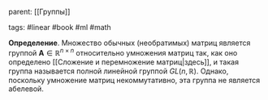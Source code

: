 parent: [[Группы]]

tags: #linear #book #ml #math 

**Определение**. Множество обычных (необратимых) матриц является группой $\boldsymbol{A} \in \mathbb{R}^{n \times n}$ относительно умножения матриц так, как оно определено [[Сложение и перемножение матриц|здесь]], и такая группа называется полной линейной группой $GL(n,\mathbb{R})$. Однако, поскольку умножение матриц некоммутативно, эта группа не является абелевой.